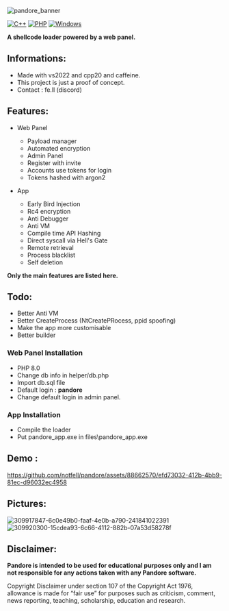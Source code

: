 ![pandore_banner](https://github.com/notfell/pandore/assets/88662570/98a32d4a-0ce8-42d1-8e3e-8c4e15250054)

[![C++](https://img.shields.io/badge/C%2B%2B-00599C?style=for-the-badge&logo=c%2B%2B&logoColor=white)](https://en.wikipedia.org/wiki/C%2B%2B) 
[![PHP](https://img.shields.io/badge/PHP-777BB4?style=for-the-badge&logo=php&logoColor=white)](https://en.wikipedia.org/wiki/PHP) 
[![Windows](https://img.shields.io/badge/Windows-0078D6?style=for-the-badge&logo=windows&logoColor=white)](https://en.wikipedia.org/wiki/Microsoft_Windows) 

**A shellcode loader powered by a web panel.**

## Informations:

* Made with vs2022 and cpp20 and caffeine.
* This project is just a proof of concept.
* Contact : fe.ll (discord)

## Features:

* Web Panel
  * Payload manager
  * Automated encryption 
  * Admin Panel
  * Register with invite
  * Accounts use tokens for login
  * Tokens hashed with argon2

* App
  * Early Bird Injection
  * Rc4 encryption
  * Anti Debugger
  * Anti VM
  * Compile time API Hashing
  * Direct syscall via Hell's Gate
  * Remote retrieval
  * Process blacklist
  * Self deletion

**Only the main features are listed here.** 

## Todo:
* Better Anti VM
* Better CreateProcess (NtCreatePRocess, ppid spoofing)
* Make the app more customisable
* Better builder

### Web Panel Installation 
 - PHP 8.0
 - Change db info in helper/db.php
 - Import db.sql file
 - Default login : **pandore**
 - Change default login in admin panel.

### App Installation 
 - Compile the loader
 - Put pandore_app.exe in files\pandore_app.exe

## Demo :

https://github.com/notfell/pandore/assets/88662570/efd73032-412b-4bb9-81ec-d96032ec4958

## Pictures:

![309917847-6c0e49b0-faaf-4e0b-a790-241841022391](https://github.com/notfell/pandore/assets/88662570/0c8da939-eece-42a0-aac0-ebd2c4aef128)
![309920300-15cdea93-6c66-4112-882b-07a53d58278f](https://github.com/notfell/pandore/assets/88662570/d309780d-bd8a-455a-b462-546537779584)

## Disclaimer:

**Pandore is intended to be used for educational purposes only and I am not responsible for any actions taken with any Pandore software.**

Copyright Disclaimer under section 107 of the Copyright Act 1976, allowance is made for “fair use” for purposes such as criticism, comment, news reporting, teaching, scholarship, education and research.
